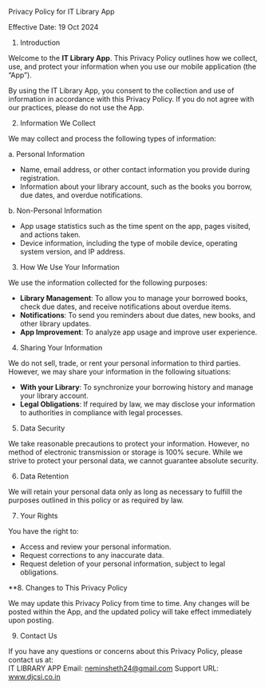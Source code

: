 Privacy Policy for IT Library App

Effective Date: 19 Oct 2024

1. Introduction

Welcome to the **IT Library App**. This Privacy Policy outlines how we collect, use, and protect your information when you use our mobile application (the “App”).

By using the IT Library App, you consent to the collection and use of information in accordance with this Privacy Policy. If you do not agree with our practices, please do not use the App.

2. Information We Collect

We may collect and process the following types of information:

a. Personal Information
- Name, email address, or other contact information you provide during registration.  
- Information about your library account, such as the books you borrow, due dates, and overdue notifications.

b. Non-Personal Information
- App usage statistics such as the time spent on the app, pages visited, and actions taken.
- Device information, including the type of mobile device, operating system version, and IP address.

3. How We Use Your Information

We use the information collected for the following purposes:

- **Library Management**: To allow you to manage your borrowed books, check due dates, and receive notifications about overdue items.
- **Notifications**: To send you reminders about due dates, new books, and other library updates.
- **App Improvement**: To analyze app usage and improve user experience.

4. Sharing Your Information

We do not sell, trade, or rent your personal information to third parties. However, we may share your information in the following situations:

- **With your Library**: To synchronize your borrowing history and manage your library account.
- **Legal Obligations**: If required by law, we may disclose your information to authorities in compliance with legal processes.

5. Data Security

We take reasonable precautions to protect your information. However, no method of electronic transmission or storage is 100% secure. While we strive to protect your personal data, we cannot guarantee absolute security.

6. Data Retention

We will retain your personal data only as long as necessary to fulfill the purposes outlined in this policy or as required by law.

7. Your Rights

You have the right to:
- Access and review your personal information.
- Request corrections to any inaccurate data.
- Request deletion of your personal information, subject to legal obligations.

**8. Changes to This Privacy Policy

We may update this Privacy Policy from time to time. Any changes will be posted within the App, and the updated policy will take effect immediately upon posting.

9. Contact Us

If you have any questions or concerns about this Privacy Policy, please contact us at:  
IT LIBRARY APP
Email: neminsheth24@gmail.com
Support URL: www.djcsi.co.in

